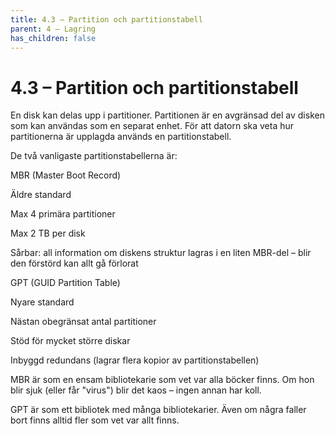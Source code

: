 ```yaml
---
title: 4.3 – Partition och partitionstabell
parent: 4 – Lagring
has_children: false
---
```

# 4.3 – Partition och partitionstabell

En disk kan delas upp i partitioner. Partitionen är en avgränsad del av disken som kan användas som en separat enhet. För att datorn ska veta hur partitionerna är upplagda används en partitionstabell.

De två vanligaste partitionstabellerna är:

MBR (Master Boot Record)

Äldre standard

Max 4 primära partitioner

Max 2 TB per disk

Sårbar: all information om diskens struktur lagras i en liten MBR-del – blir den förstörd kan allt gå förlorat

GPT (GUID Partition Table)

Nyare standard

Nästan obegränsat antal partitioner

Stöd för mycket större diskar

Inbyggd redundans (lagrar flera kopior av partitionstabellen)

MBR är som en ensam bibliotekarie som vet var alla böcker finns. Om hon blir sjuk (eller får "virus") blir det kaos – ingen annan har koll.

GPT är som ett bibliotek med många bibliotekarier. Även om några faller bort finns alltid fler som vet var allt finns.

